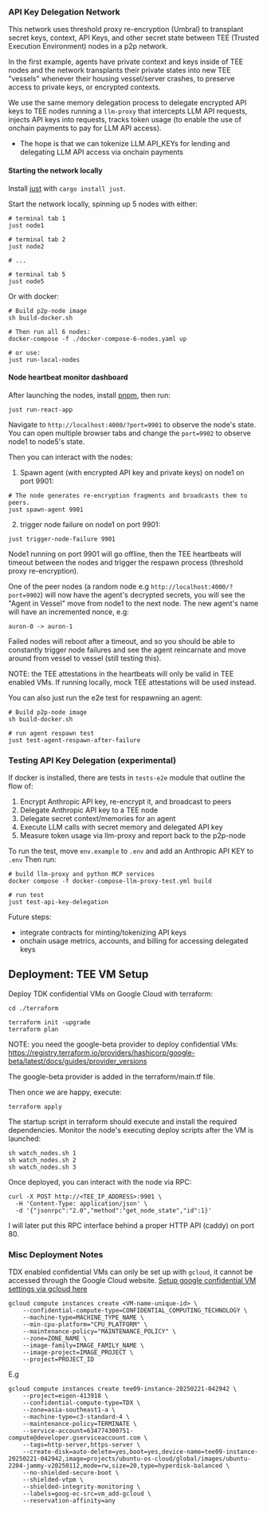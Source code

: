 
### API Key Delegation Network

This network uses threshold proxy re-encryption (Umbral) to transplant secret keys, context, API Keys, and other secret state between TEE (Trusted Execution Environment) nodes in a p2p network.

In the first example, agents have private context and keys inside of TEE nodes and the network transplants their private states into new TEE "vessels" whenever their housing vessel/server crashes, to preserve access to private keys, or encrypted contexts.

We use the same memory delegation process to delegate encrypted API keys to TEE nodes running a `llm-proxy` that intercepts LLM API requests, injects API keys into requests, tracks token usage (to enable the use of onchain payments to pay for LLM API access).
- The hope is that we can tokenize LLM API_KEYs for lending and delegating LLM API access via onchain payments


#### Starting the network locally

Install [just](https://github.com/casey/just) with `cargo install just`.

Start the network locally, spinning up 5 nodes with either:

```
# terminal tab 1
just node1

# terminal tab 2
just node2

# ...

# terminal tab 5
just node5
```

Or with docker:
```
# Build p2p-node image
sh build-docker.sh

# Then run all 6 nodes:
docker-compose -f ./docker-compose-6-nodes.yaml up

# or use:
just run-local-nodes

```

#### Node heartbeat monitor dashboard

After launching the nodes, install [pnpm](https://pnpm.io/), then run:
```
just run-react-app
```

Navigate to `http://localhost:4000/?port=9901` to observe the node's state.
You can open multiple browser tabs and change the `port=9902` to observe node1 to node5's state.

Then you can interact with the nodes:

1) Spawn agent (with encrypted API key and private keys) on node1 on port 9901:
```
# The node generates re-encryption fragments and broadcasts them to peers.
just spawn-agent 9901
```

2) trigger node failure on node1 on port 9901:
```
just trigger-node-failure 9901
```

Node1 running on port 9901 will go offline, then the TEE heartbeats will timeout between the nodes and trigger the respawn process (threshold proxy re-encryption).

One of the peer nodes (a random node e.g `http://localhost:4000/?port=9902`) will now have the agent's decrypted secrets, you will see the "Agent in Vessel" move from node1 to the next node. The new agent's name will have an incremented nonce, e.g:
```
auron-0 -> auron-1
```

Failed nodes will reboot after a timeout, and so you should be able to constantly trigger node failures and see the agent reincarnate and move around from vessel to vessel (still testing this).

NOTE: the TEE attestations in the heartbeats will only be valid in TEE enabled VMs. If running locally, mock TEE attestations will be used instead.

You can also just run the e2e test for respawning an agent:
```
# Build p2p-node image
sh build-docker.sh

# run agent respawn test
just test-agent-respawn-after-failure
```


### Testing API Key Delegation (experimental)

If docker is installed, there are tests in `tests-e2e` module that outline the flow of:

1. Encrypt Anthropic API key, re-encrypt it, and broadcast to peers
2. Delegate Anthropic API key to a TEE node
3. Delegate secret context/memories for an agent
4. Execute LLM calls with secret memory and delegated API key
5. Measure token usage via llm-proxy and report back to the p2p-node

To run the test, move `env.example` to `.env` and add an Anthropic API KEY to `.env`
Then run:
```
# build llm-proxy and python MCP services
docker compose -f docker-compose-llm-proxy-test.yml build

# run test
just test-api-key-delegation
```

Future steps:
- integrate contracts for minting/tokenizing API keys
- onchain usage metrics, accounts, and billing for accessing delegated keys


## Deployment: TEE VM Setup

Deploy TDK confidential VMs on Google Cloud with terraform:
```
cd ./terraform

terraform init -upgrade
terraform plan
```
NOTE: you need the google-beta provider to deploy confidential VMs: https://registry.terraform.io/providers/hashicorp/google-beta/latest/docs/guides/provider_versions

The google-beta provider is added in the terraform/main.tf file.

Then once we are happy, execute:
```
terraform apply
```

The startup script in terraform should execute and install the required dependencies.
Monitor the node's executing deploy scripts after the VM is launched:
```
sh watch_nodes.sh 1
sh watch_nodes.sh 2
sh watch_nodes.sh 3
```

Once deployed, you can interact with the node via RPC:
```
curl -X POST http://<TEE_IP_ADDRESS>:9901 \
  -H 'Content-Type: application/json' \
  -d '{"jsonrpc":"2.0","method":"get_node_state","id":1}'
```

I will later put this RPC interface behind a proper HTTP API (caddy) on port 80.


### Misc Deployment Notes

TDX enabled confidential VMs can only be set up with `gcloud`, it cannot be accessed through the Google Cloud website.
[Setup google confidential VM settings via gcloud here](https://cloud.google.com/confidential-computing/confidential-vm/docs/create-a-confidential-vm-instance#gcloud)

```
gcloud compute instances create <VM-name-unique-id> \
    --confidential-compute-type=CONFIDENTIAL_COMPUTING_TECHNOLOGY \
    --machine-type=MACHINE_TYPE_NAME \
    --min-cpu-platform="CPU_PLATFORM" \
    --maintenance-policy="MAINTENANCE_POLICY" \
    --zone=ZONE_NAME \
    --image-family=IMAGE_FAMILY_NAME \
    --image-project=IMAGE_PROJECT \
    --project=PROJECT_ID
```

E.g
```
gcloud compute instances create tee09-instance-20250221-042942 \
    --project=eigen-413918 \
    --confidential-compute-type=TDX \
    --zone=asia-southeast1-a \
    --machine-type=c3-standard-4 \
    --maintenance-policy=TERMINATE \
    --service-account=634774300751-compute@developer.gserviceaccount.com \
    --tags=http-server,https-server \
    --create-disk=auto-delete=yes,boot=yes,device-name=tee09-instance-20250221-042942,image=projects/ubuntu-os-cloud/global/images/ubuntu-2204-jammy-v20250112,mode=rw,size=20,type=hyperdisk-balanced \
    --no-shielded-secure-boot \
    --shielded-vtpm \
    --shielded-integrity-monitoring \
    --labels=goog-ec-src=vm_add-gcloud \
    --reservation-affinity=any
```

